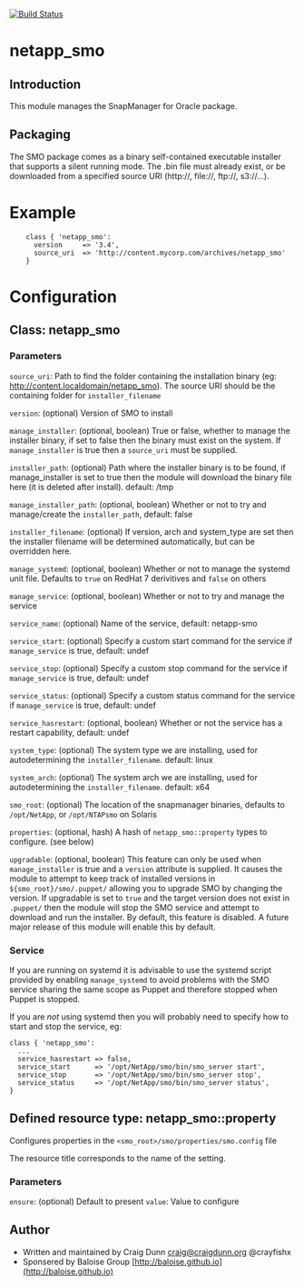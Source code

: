 
[![Build Status](https://travis-ci.org/crayfishx/puppet-netapp_smo.svg?branch=feature%2Fversioned_installs)](https://travis-ci.org/crayfishx/puppet-netapp_smo)

# netapp_smo


## Introduction 

This module manages the SnapManager for Oracle package.

## Packaging

The SMO package comes as a binary self-contained executable installer that supports a silent running mode.  The .bin file must already exist, or be downloaded from a specified source URI (http://, file://, ftp://, s3://...).

# Example

```
    class { 'netapp_smo':
      version     => '3.4',
      source_uri  => 'http://content.mycorp.com/archives/netapp_smo'
    }
```

# Configuration

## Class: netapp_smo

### Parameters

`source_uri`:
Path to find the folder containing the installation binary (eg: http://content.localdomain/netapp_smo).  The source URI should be the containing folder for `installer_filename`

`version`: (optional)
Version of SMO to install

`manage_installer`: (optional, boolean)
True or false, whether to manage the installer binary, if set to false then the binary must exist on the system. If `manage_installer` is true then a `source_uri` must be supplied.

`installer_path`: (optional)
Path where the installer binary is to be found, if manage_installer is set to true then the module will download the binary file here (it is deleted after install).  default: /tmp

`manage_installer_path`: (optional, boolean)
Whether or not to try and manage/create the `installer_path`, default: false

`installer_filename`: (optional)
If version, arch and system_type are set then the installer filename will be determined automatically, but can be overridden here.  

`manage_systemd`: (optional, boolean)
Whether or not to manage the systemd unit file.  Defaults to `true` on RedHat 7 derivitives and `false` on others

`manage_service`: (optional, boolean)
Whether or not to try and manage the service

`service_name`: (optional)
Name of the service, default: netapp-smo

`service_start`: (optional)
Specify a custom start command for the service if `manage_service` is true, default: undef

`service_stop`: (optional)
Specify a custom stop command for the service if `manage_service` is true, default: undef

`service_status`: (optional)
Specify a custom status  command for the service if `manage_service` is true, default: undef

`service_hasrestart`: (optional, boolean)
Whether or not the service has a restart capability, default: undef

`system_type`: (optional)
The system type we are installing, used for autodetermining the `installer_filename`. default: linux

`system_arch`: (optional)
The system arch we are installing, used for autodetermining the `installer_filename`. default: x64

`smo_root`: (optional)
The location of the snapmanager binaries, defaults to `/opt/NetApp`, or `/opt/NTAPsmo` on Solaris

`properties`: (optional, hash)
A hash of `netapp_smo::property` types to configure. (see below)

`upgradable`: (optional, boolean)
This feature can only be used when `manage_installer` is true and a `version` attribute is supplied.  It causes the module to attempt to keep track of installed versions in `${smo_root}/smo/.puppet/`  allowing you to upgrade SMO by changing the version.  If upgradable is set to `true` and the target version does not exist in `.puppet/` then the module will stop the SMO service and attempt to download and run the installer.  By default, this feature is disabled.  A future major release of this module will enable this by default.

### Service

If you are running on systemd it is advisable to use the systemd script provided by enabling `manage_systemd` to avoid problems with the SMO service sharing the same scope as Puppet and therefore stopped when Puppet is stopped. 

If you are _not_ using systemd then you will probably need to specify how to start and stop the service, eg:

```puppet
class { 'netapp_smo':
  ...
  service_hasrestart => false,
  service_start      => '/opt/NetApp/smo/bin/smo_server start',
  service_stop       => '/opt/NetApp/smo/bin/smo_server stop',
  service_status     => '/opt/NetApp/smo/bin/smo_server status',
}
```


## Defined resource type: netapp_smo::property

Configures properties in the `<smo_root>/smo/properties/smo.config` file

The resource title corresponds to the name of the setting.

### Parameters

`ensure`: (optional)  Default to present
`value`: Value to configure


## Author

* Written and maintained by Craig Dunn <craig@craigdunn.org> @crayfishx
* Sponsered by Baloise Group [http://baloise.github.io](http://baloise.github.io)
